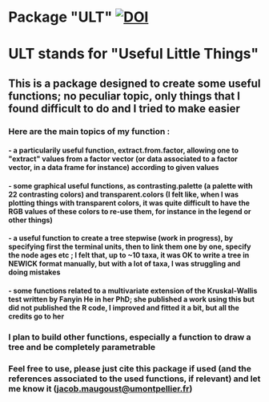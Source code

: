 <head>
  <meta name="google-site-verification" content="8RxjfD3zAKng0Ht73dgzJk9f9ddsO9Do3k_d8CXpxpM" />
</head>

# Package "ULT" [![DOI](https://zenodo.org/badge/doi/10.5281/zenodo.18914.svg)](http://dx.doi.org/10.5281/zenodo.18914)
# ULT stands for "Useful Little Things"
## This is a package designed to create some useful functions; no peculiar topic, only things that I found difficult to do and I tried to make easier

### Here are the main topics of my function :
#### - a particularily useful function, extract.from.factor, allowing one to "extract" values from a factor vector (or data associated to a factor vector, in a data frame for instance) according to given values
#### - some graphical useful functions, as contrasting.palette (a palette with 22 contrasting colors) and transparent.colors (I felt like, when I was plotting things with transparent colors, it was quite difficult to have the RGB values of these colors to re-use them, for instance in the legend or other things)
#### - a useful function to create a tree stepwise (work in progress), by specifying first the terminal units, then to link them one by one, specify the node ages etc ; I felt that, up to ~10 taxa, it was OK to write a tree in NEWICK format manually, but with a lot of taxa, I was struggling and doing mistakes
#### - some functions related to a multivariate extension of the Kruskal-Wallis test written by Fanyin He in her PhD; she published a work using this but did not published the R code, I improved and fitted it a bit, but all the credits go to her

### I plan to build other functions, especially a function to draw a tree and be completely parametrable

### Feel free to use, please just cite this package if used (and the references associated to the used functions, if relevant) and let me know it (jacob.maugoust@umontpellier.fr)
